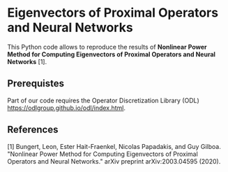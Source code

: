 # Eigenvectors of Proximal Operators and Neural Networks
This Python code allows to reproduce the results of <b>Nonlinear Power Method for Computing Eigenvectors of Proximal Operators and Neural Networks</b> [1].

## Prerequistes
Part of our code requires the Operator Discretization Library (ODL) https://odlgroup.github.io/odl/index.html.

## References
[1] Bungert, Leon, Ester Hait-Fraenkel, Nicolas Papadakis, and Guy Gilboa. "Nonlinear Power Method for Computing Eigenvectors of Proximal Operators and Neural Networks." arXiv preprint arXiv:2003.04595 (2020).


